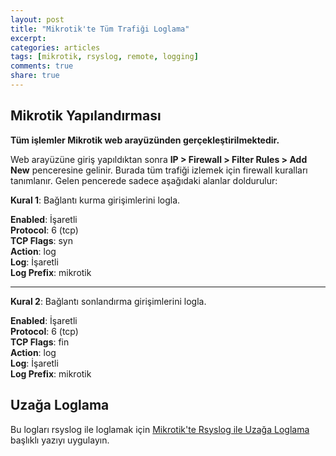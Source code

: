 ```yaml
---
layout: post
title: "Mikrotik'te Tüm Trafiği Loglama"
excerpt:
categories: articles
tags: [mikrotik, rsyslog, remote, logging]
comments: true
share: true
---
```


##  Mikrotik Yapılandırması

**Tüm işlemler Mikrotik web arayüzünden gerçekleştirilmektedir.**

Web arayüzüne giriş yapıldıktan sonra **IP > Firewall > Filter Rules > Add New** penceresine gelinir. Burada tüm trafiği izlemek için firewall kuralları
tanımlanır. Gelen pencerede sadece aşağıdaki alanlar doldurulur:

**Kural 1**: Bağlantı kurma girişimlerini logla.

**Enabled**: İşaretli  
**Protocol**: 6 (tcp)  
**TCP Flags**: syn  
**Action**: log  
**Log**: İşaretli  
**Log Prefix**: mikrotik

---

**Kural 2**: Bağlantı sonlandırma girişimlerini logla.

**Enabled**: İşaretli  
**Protocol**: 6 (tcp)  
**TCP Flags**: fin  
**Action**: log  
**Log**: İşaretli  
**Log Prefix**: mikrotik


##  Uzağa Loglama

Bu logları rsyslog ile loglamak için [Mikrotik'te Rsyslog ile Uzağa
Loglama](http://ecylmz.com/articles/mikrotikte-rsyslog-ile-uzaga-loglama/)
başlıklı yazıyı uygulayın.
